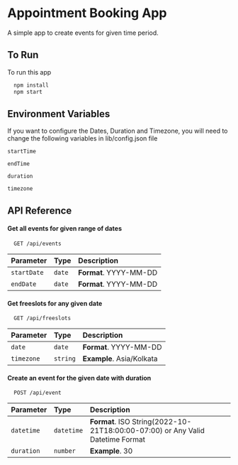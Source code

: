 # Appointment Booking App

A simple app to create events for given time period.



## To Run

To run this app

```bash
  npm install
  npm start
```

## Environment Variables

If you want to configure the Dates, Duration and Timezone, you will need to change the following variables in lib/config.json file

`startTime`

`endTime`

`duration`

`timezone`


## API Reference

#### Get all events for given range of dates

```http
  GET /api/events
```

| Parameter | Type     | Description                |
| :-------- | :------- | :------------------------- |
| `startDate` | `date` | **Format**. YYYY-MM-DD |
| `endDate` | `date` | **Format**. YYYY-MM-DD |

#### Get freeslots for any given date

```http
  GET /api/freeslots
```

| Parameter | Type     | Description                       |
| :-------- | :------- | :-------------------------------- |
| `date`      | `date` | **Format**. YYYY-MM-DD |
| `timezone`      | `string` | **Example**. Asia/Kolkata |


#### Create an event for the given date with duration

```http
  POST /api/event
```

| Parameter | Type     | Description                       |
| :-------- | :------- | :-------------------------------- |
| `datetime`      | `datetime` | **Format**. ISO String(2022-10-21T18:00:00-07:00) or Any Valid Datetime Format| 
| `duration`      | `number` | **Example**. 30 |




